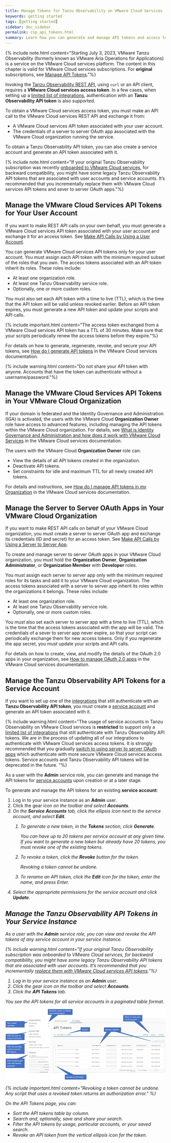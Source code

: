 ```yaml
---
title: Manage Tokens for Tanzu Observability on VMware Cloud Services
keywords: getting started
tags: [getting started]
sidebar: doc_sidebar
permalink: csp_api_tokens.html
summary: Learn how you can generate and manage API tokens and access tokens.
---
```


{% include note.html content="Starting July 3, 2023, VMware Tanzu Observability (formerly known as VMware Aria Operations for Applications) is a service on the VMware Cloud services platform. The content in this chapter is valid for VMware Cloud services subscriptions. For **original** subscriptions, see [Manage API Tokens](api_tokens.html)."%}

Invoking the [Tanzu Observability REST API](wavefront_api.html), using `curl` or an API client, requires a **VMware Cloud services access token**. In a few cases, when setting up a [limited list of integrations](integrations_onboarded_subscriptions.html#integrations-that-use-tanzu-observability-api-tokens), authentication with an **Tanzu Observability API token** is also supported.

To obtain a VMware Cloud services access token, you must make an API call to the VMware Cloud services REST API and exchange it from:
* A VMware Cloud services API token associated with your user account.
* The credentials of a server to server OAuth app associated with the VMware Cloud organization running the service.

To obtain a Tanzu Observability API token, you can also create a service account and generate an API token associated with it.

{% include note.html content="If your original Tanzu Observability subscription was recently [onboarded to VMware Cloud services](csp_migration.html), for backward compatibility, you might have some legacy Tanzu Observability API tokens that are associated with user accounts and service accounts. It’s recommended that you incrementally replace them with VMware Cloud services API tokens and sever to server OAuth apps."%}

## Manage the VMware Cloud Services API Tokens for Your User Account

If you want to make REST API calls on your own behalf, you must generate a VMware Cloud services API token associated with your user account and exchange it for an access token. See [Make API Calls by Using a User Account](using_wavefront_api.html#make-api-calls-by-using-a-user-account).

You can generate VMware Cloud services API tokens only for your user account. You must assign each API token with the minimum required subset of the roles that you own. The access tokens associated with an API token inherit its roles. These roles include:
* At least one organization role.
* At least one Tanzu Observability service role.
* Optionally, one or more custom roles.

You must also set each API token with a time to live (TTL), which is the time that the API token will be valid unless revoked earlier. Before an API token expires, you must generate a new API token and update your scripts and API calls.

{% include important.html content="The access token exchanged from a VMware Cloud services API token has a TTL of 30 minutes. Make sure that your scripts periodically renew the access tokens before they expire."%}

For details on how to generate, regenerate, revoke, and secure your API tokens, see [How do I generate API tokens](https://docs.vmware.com/en/VMware-Cloud-services/services/Using-VMware-Cloud-Services/GUID-E2A3B1C1-E9AD-4B00-A6B6-88D31FCDDF7C.html) in the VMware Cloud services documentation.

{% include warning.html content="Do not share your API token with anyone. Accounts that have the token can authenticate without a username/password."%}

## Manage the VMware Cloud Services API Tokens in Your VMware Cloud Organization

If your domain is federated and the Identity Governance and Administration (IGA) is activated, the users with the VMware Cloud **Organization Owner** role have access to advanced features, including managing the API tokens within the VMware Cloud organization. For details, see [What is Identity Governance and Administration and how does it work with VMware Cloud Services](https://docs.vmware.com/en/VMware-Cloud-services/services/Using-VMware-Cloud-Services/GUID-E6661280-A88A-4E26-9008-4C1620641FA1.html) in the VMware Cloud services documentation.

The users with the VMware Cloud **Organization Owner** role can:
* View the details of all API tokens created in the organization.
* Deactivate API tokens.
* Set constraints for idle and maximum TTL for all newly created API tokens.

For details and instructions, see [How do I manage API tokens in my Organization](https://docs.vmware.com/en/VMware-Cloud-services/services/Using-VMware-Cloud-Services/GUID-3A9C29E0-460B-4586-B51A-084443A960D0.html) in the VMware Cloud services documentation.

## Manage the Server to Server OAuth Apps in Your VMware Cloud Organization

If you want to make REST API calls on behalf of your VMware Cloud organization, you must create a server to server OAuth app and exchange its credentials (ID and secret) for an access token. See [Make API Calls by Using a Server to Server App](using_wavefront_api.html#make-api-calls-by-using-a-server-to-server-app).

To create and manage server to server OAuth apps in your VMware Cloud organization, you must hold the **Organization Owner**, **Organization Administrator**, or **Organization Member** with **Developer** roles.

You must assign each server to server app only with the minimum required roles for its tasks and add it to your VMware Cloud organization. The access tokens associated with a server to server app inherit its roles within the organizations it belongs. These roles include:
* At least one organization role.
* At least one Tanzu Observability service role.
* Optionally, one or more custom roles.

You must also set each server to server app with a time to live (TTL), which is the time that the access tokens associated with the app will be valid. The credentials of a sever to server app never expire, so that your script can periodically exchange them for new access tokens. Only if you regenerate the app secret, you must update your scripts and API calls.

For details on how to create, view, and modify the details of the OAuth 2.0 apps in your organization, see [How to manage OAuth 2.0 apps](https://docs.vmware.com/en/VMware-Cloud-services/services/Using-VMware-Cloud-Services/GUID-229F9BCE-0C1F-4948-8792-23F51B5482BE.html) in the VMware Cloud services documentation.

## Manage the Tanzu Observability API Tokens for a Service Account

If you want to set up one of the [integrations](integrations_onboarded_subscriptions.html#integrations-that-use-tanzu-observability-api-tokens) that still authenticate with an **Tanzu Observability API token**, you must create a [service account](csp_service_accounts.html) and generate an API token associated with it.

{% include warning.html content="The usage of service accounts in Tanzu Observability on VMware Cloud services is **restricted** to support only a [limited list of integrations](integrations_onboarded_subscriptions.html#integrations-that-use-tanzu-observability-api-tokens) that still authenticate with Tanzu Observability API tokens. We are in the process of updating all of our integrations to authenticate with VMware Cloud services access tokens. It is strongly recommended that you gradually [switch to using server to server OAuth apps](csp_migration.html#how-to-replace-a-service-account-with-a-server-to-server-app) which authenticate with more secure VMware Cloud services access tokens. Service accounts and Tanzu Observability API tokens will be deprecated in the future. "%}

<!--Bring this back to the warning if we get the flag: Тo temporarily enable service accounts for your service instance, [contact](wavefront_support_feedback.html) our Technical Support team.-->

As a user with the **Admin** service role, you can generate and manage the API tokens for [service accounts](csp_service_accounts.html) upon creation or at a later stage. 

To generate and manage the API tokens for an existing **service account**:

1. Log in to your service instance as an **Admin** user.
2. Click the gear icon <i class="fa fa-cog"/> on the toolbar and select **Accounts**.
3. On the **Service Accounts** tab, click the ellipsis icon next to the service account, and select **Edit**.
   1. To generate a new token, in the **Tokens** section, click **Generate**.

      You can have up to 20 tokens per service account at any given time. If you want to generate a new token but already have 20 tokens, you must revoke one of the existing tokens.
   2. To revoke a token, click the **Revoke** button for the token.

      Revoking a token cannot be undone.
   3. To rename an API token, click the **Edit** icon for the token, enter the name, and press Enter.
6. Select the appropriate permissions for the service account and click **Update**.



## Manage the Tanzu Observability API Tokens in Your Service Instance

As a user with the **Admin** service role, you can view and revoke the API tokens of any service account in your service instance.

{% include warning.html content="If your original Tanzu Observability subscription was onboarded to VMware Cloud services, for backward compatibility, you might have some legacy Tanzu Observability API tokens that are associated with user accounts. It’s recommended that you incrementally [replace them with VMware Cloud services API tokens](csp_migration.html#how-to-replace-a-tanzu-observability-api-token-with-a-vmware-cloud-services-access-token)."%}

1. Log in to your service instance as an **Admin** user.
2. Click the gear icon <i class="fa fa-cog"/> on the toolbar and select **Accounts**.
3. Click the **API Tokens** tab.

  You see the API tokens for all service accounts in a paginated table format.

![The API Tokens page shows the tokens table, the search field above the table, and the preconfigured filters and the saved searches in the left panel](/images/csp_API_tokens.png)

{% include important.html content="Revoking a token cannot be undone. Any script that uses a revoked token returns an authorization error." %}

On the API Tokens page, you can:
- Sort the API tokens table by column.
- Search and, optionally, save and share your search.
- Filter the API tokens by usage, particular accounts, or your saved search.
- Revoke an API token from the vertical ellipsis icon for the token.
